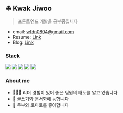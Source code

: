 ## ☘ Kwak Jiwoo

> 프론트엔드 개발을 공부중입니다
- email: wldn0804@gmail.com
- Resume: [Link](https://jiwoo84.notion.site/fcef794f684d45eebbf412822083ae00)
- Blog: [Link](https://jiwoo84.tistory.com/)

### Stack
<img src="https://img.shields.io/badge/html5-E34F26?style=for-the-badge&logo=html5&logoColor=white"> <img src="https://img.shields.io/badge/css-1572B6?style=for-the-badge&logo=css3&logoColor=white"> <img src="https://img.shields.io/badge/javascript-F7DF1E?style=for-the-badge&logo=javascript&logoColor=black"> <img src="https://img.shields.io/badge/react-61DAFB?style=for-the-badge&logo=react&logoColor=black"> <img src="https://img.shields.io/badge/redux-764ABC?style=for-the-badge&logo=redux&logoColor=white">

### About me
- 👨‍👨‍👦 리더 경험이 있어 좋은 팀원의 태도를 알고 있습니다
- 📝 글쓰기와 문서화에 능합니다
- 🍅 두부와 토마토를 좋아합니다

